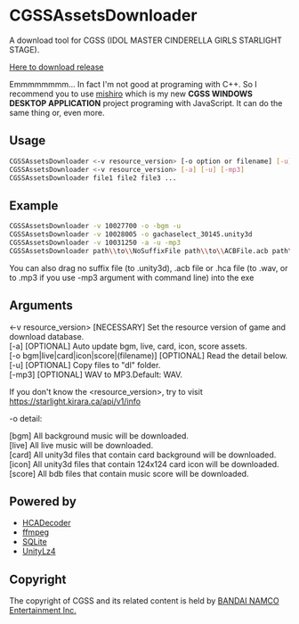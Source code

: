 # CGSSAssetsDownloader
A download tool for CGSS (IDOL MASTER CINDERELLA GIRLS STARLIGHT STAGE).

[Here to download release](https://github.com/toyobayashi/CGSSAssetsDownloader/releases)  

Emmmmmmmm... In fact I'm not good at programing with C++. So I recommend you to use [mishiro](https://github.com/toyobayashi/mishiro) which is my new __CGSS WINDOWS DESKTOP APPLICATION__ project programing with JavaScript. It can do the same thing or, even more.

## Usage

``` Bash
CGSSAssetsDownloader <-v resource_version> [-o option or filename] [-u]  
CGSSAssetsDownloader <-v resource_version> [-a] [-u] [-mp3]  
CGSSAssetsDownloader file1 file2 file3 ...
```
## Example

``` Bash
CGSSAssetsDownloader -v 10027700 -o -bgm -u  
CGSSAssetsDownloader -v 10028005 -o gachaselect_30145.unity3d  
CGSSAssetsDownloader -v 10031250 -a -u -mp3  
CGSSAssetsDownloader path\\to\\NoSuffixFile path\\to\\ACBFile.acb path\\to\\HCAFile.hca ...
```

You can also drag no suffix file (to .unity3d), .acb file or .hca file (to .wav, or to .mp3 if you use -mp3 argument with command line) into the exe

## Arguments

<-v resource_version> [NECESSARY] Set the resource version of game and download database.  
[-a] [OPTIONAL] Auto update bgm, live, card, icon, score assets.  
[-o bgm|live|card|icon|score|(filename)] [OPTIONAL] Read the detail below.  
[-u] [OPTIONAL] Copy files to "dl\" folder.  
[-mp3] [OPTIONAL] WAV to MP3.Default: WAV.  

If you don't know the <resource_version>, try to visit https://starlight.kirara.ca/api/v1/info 

-o detail:

[bgm] All background music will be downloaded.  
[live] All live music will be downloaded.  
[card] All unity3d files that contain card background will be downloaded.  
[icon] All unity3d files that contain 124x124 card icon will be downloaded.  
[score] All bdb files that contain music score will be downloaded.

## Powered by

* [HCADecoder](https://github.com/Nyagamon/HCADecoder)
* [ffmpeg](http://ffmpeg.org/)
* [SQLite](https://sqlite.org/)
* [UnityLz4](https://github.com/subdiox/UnityLz4)

## Copyright

The copyright of CGSS and its related content is held by [BANDAI NAMCO Entertainment Inc.](https://bandainamcoent.co.jp/)
